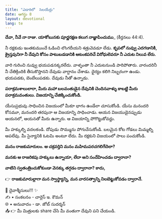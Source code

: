 ```yaml
---
title: "ఎడారిలో  సెలయేర్లు"
date: ఆగస్టు 8
layout: devotional
lang: te
---
```


**దేవా, నీవే నా రాజు. యాకోబునకు పూర్ణరక్షణ కలుగ నాజ్ఞాపించుము**_ (కీర్తనలు 44:4). 

నీ రక్షకుడు ఇంతకుముందే ఓడించి లొంగదీయని శత్రువెవడూ లేడు. **కృపలో నువ్వు ఎదగడానికి, క్రైస్తవునిగా నీ దేవుని కోసం పాటుబడడానికి ఆటంకపరిచే విరోధులెవరూ నీ ఎదుట నిలువ లేరు.**

వారి గురించి నువ్వు భయపడనక్కరలేదు. వాళ్ళంతా నీ ఎదుటనుండి పారిపోతారు. వారందరినీ నీ చేతిక్రిందికి తీసుకొస్తానని దేవుడు వాగ్దానం చేశాడు. ధైర్యం కలిగి నిబ్బరంగా ఉండు. భయపడకు, బెంబేలుపడకు. దేవుడు నీతో ఉన్నాడు.

 **పరాక్రమశాలులారా, మీరు మహా బలవంతుడైన దేవునికి చెందినవాళ్ళు కాబట్టి మీరు పరాక్రమవంతులు. విజయాన్ని చేజిక్కించుకోండి.**

యేసుప్రభువు సాధించిన విజయంలో మీకూ భాగం ఉండేలా చూసుకోండి. యేసు మనందరి కోసమూ, మనందరి తరపునా ఆ విజయాన్ని సాధించాడు. ఆయన విజయుడైనప్పుడు ఆయనలో, ఆయనతో మీరు ఉన్నారు. ఆ విజయాన్ని పోగొట్టుకోవద్దు.

మీ హక్కుల్ని వదలకండి. దోపుడు సొమ్మును పోగుచేసుకోండి. బలమైన కోట గోడలు మిమ్మల్ని ఆపలేవు. మీ సైన్యానికి ఓటమి అంటూ లేదు. మీ రక్షకుని విజయంలో పాలు పంచుకోండి.

**మనం రాజకుమారులం. ఆ చక్రవర్తిని మనం మహిమపరచగలిగేదెలా?**

 **మనకు ఆ రాజరికపు హక్కులు ఉన్నాయా, లేదా అని సందేహించడం ద్వారానా?**

 **వాటిని స్వతంత్రించుకోకుండా వెనక్కు తగ్గడం ద్వారానా? కాదు,**

👉 **రాజకుమారుల్లాగా మన స్వాస్థ్యాన్ని, మన వారసత్వాన్ని నిలబెట్టుకోవడం ద్వారానే.**


<div class="blessing">🙏 <span class="bless-text">దైవాశ్శీసులు!!!</span> ✨</div>

<div class="credit">✍️ <span class="credit-text">▪ సంకలనం - చార్లెస్ ఇ. కౌమన్</span></div>
<div class="credit">🌐 <span class="credit-text">▪ అనువాదం - డా. జోబ్ సుదర్శన్</span></div>


<div class="share">📤 👉 <span class="share-text">మీ మిత్రులకు share చేసి మీ వంతుగా దేవుని పని చేయండి.</span></div>
